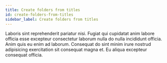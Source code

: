 ```yaml
---
title: Create folders from titles
id: create-folders-from-titles
sidebar_label: Create folders from titles
---
```


Laboris sint reprehenderit pariatur nisi. Fugiat qui cupidatat anim labore officia esse excepteur consectetur laborum nulla do nulla incididunt officia. Anim quis eu enim ad laborum. Consequat do sint minim irure nostrud adipisicing exercitation sit consequat magna et. Eu aliqua excepteur consequat officia.

